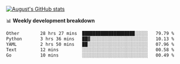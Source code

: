 
[![August's GitHub stats](https://github-readme-stats.vercel.app/api?username=zou-weidong&show_icons=true&theme=radical)](https://github.com/zou-weidong)


📊 **Weekly development breakdown**
<!--START_SECTION:waka-->

```txt
Other        28 hrs 27 mins  ████████████████████░░░░░   79.79 %
Python       3 hrs 36 mins   ██▓░░░░░░░░░░░░░░░░░░░░░░   10.13 %
YAML         2 hrs 50 mins   ██░░░░░░░░░░░░░░░░░░░░░░░   07.96 %
Text         12 mins         ░░░░░░░░░░░░░░░░░░░░░░░░░   00.58 %
Go           10 mins         ░░░░░░░░░░░░░░░░░░░░░░░░░   00.49 %
```

<!--END_SECTION:waka-->
